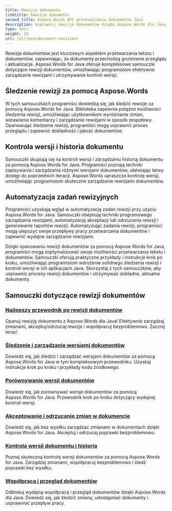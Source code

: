 ```yaml
---
title: Rewizja dokumentu
linktitle: Rewizja dokumentu
second_title: Aspose.Words API przetwarzania dokumentów Java
description: Usprawnij rewizje dokumentów dzięki Aspose.Words dla Java! Śledź zmiany, zarządzaj kontrolą wersji i automatyzuj zadania rewizji bez wysiłku.
type: docs
weight: 19
url: /pl/java/document-revision/
---
```


Rewizja dokumentów jest kluczowym aspektem przetwarzania tekstu i dokumentów, zapewniając, że dokumenty przechodzą gruntowne przeglądy i aktualizacje. Aspose.Words for Java oferuje kompleksowe samouczki dotyczące rewizji dokumentów, umożliwiając programistom efektywne zarządzanie rewizjami i utrzymywanie kontroli wersji.

## Śledzenie rewizji za pomocą Aspose.Words

W tych samouczkach programiści dowiedzą się, jak śledzić rewizje za pomocą Aspose.Words for Java. Biblioteka zapewnia potężne możliwości śledzenia rewizji, umożliwiając użytkownikom wyróżnianie zmian, wstawianie komentarzy i zarządzanie rewizjami w sposób zespołowy. Opanowując śledzenie rewizji, programiści mogą usprawnić proces przeglądu i zapewnić dokładność i jakość dokumentów.

## Kontrola wersji i historia dokumentu

Samouczki skupiają się na kontroli wersji i zarządzaniu historią dokumentu za pomocą Aspose.Words for Java. Programiści poznają techniki zapisywania i zarządzania różnymi wersjami dokumentów, ułatwiając łatwy dostęp do poprzednich iteracji. Aspose.Words upraszcza kontrolę wersji, umożliwiając programistom skuteczne zarządzanie rewizjami dokumentów.

## Automatyzacja zadań rewizyjnych

Programiści uzyskają wgląd w automatyzację zadań rewizji przy użyciu Aspose.Words for Java. Samouczki obejmują techniki programowego zarządzania rewizjami, automatyzację akceptacji lub odrzucenia rewizji i generowanie raportów rewizji. Automatyzując zadania rewizji, programiści mogą ulepszyć swoje przepływy pracy przetwarzania dokumentów i zapewnić wydajne zarządzanie rewizjami.

Dzięki opanowaniu rewizji dokumentów za pomocą Aspose.Words for Java, programiści mogą zoptymalizować swoje możliwości przetwarzania tekstu i dokumentów. Samouczki oferują praktyczne przykłady i instrukcje krok po kroku, umożliwiając programistom wdrożenie solidnego śledzenia rewizji i kontroli wersji w ich aplikacjach Java. Skorzystaj z tych samouczków, aby usprawnić procesy rewizji dokumentów i utrzymywać dokładne, aktualne dokumenty.

## Samouczki dotyczące rewizji dokumentów
### [Najlepszy przewodnik po rewizji dokumentów](./guide-document-revision/)
Opanuj rewizję dokumentu z Aspose.Words dla Java! Efektywnie zarządzaj zmianami, akceptuj/odrzucaj rewizje i współpracuj bezproblemowo. Zacznij teraz!
### [Śledzenie i zarządzanie wersjami dokumentów](./tracking-managing-document-revisions/)
Dowiedz się, jak śledzić i zarządzać wersjami dokumentów za pomocą Aspose.Words for Java w tym kompleksowym przewodniku. Uzyskaj instrukcje krok po kroku i przykłady kodu źródłowego.
### [Porównywanie wersji dokumentów](./comparing-document-versions/)
Dowiedz się, jak porównywać wersje dokumentów za pomocą Aspose.Words for Java. Przewodnik krok po kroku dotyczący wydajnej kontroli wersji.
### [Akceptowanie i odrzucanie zmian w dokumencie](./accepting-rejecting-document-changes/)
Dowiedz się, jak bez wysiłku zarządzać zmianami w dokumentach dzięki Aspose.Words for Java. Akceptuj i odrzucaj poprawki bezproblemowo.
### [Kontrola wersji dokumentu i historia](./document-version-control-history/)
Poznaj skuteczną kontrolę wersji dokumentów za pomocą Aspose.Words for Java. Zarządzaj zmianami, współpracuj bezproblemowo i śledź poprawki bez wysiłku.
### [Współpraca i przegląd dokumentów](./document-collaboration-review/)
Odblokuj wydajną współpracę i przegląd dokumentów dzięki Aspose.Words dla Java. Dowiedz się, jak śledzić zmiany, udostępniać dokumenty i usprawniać przepływ pracy.
